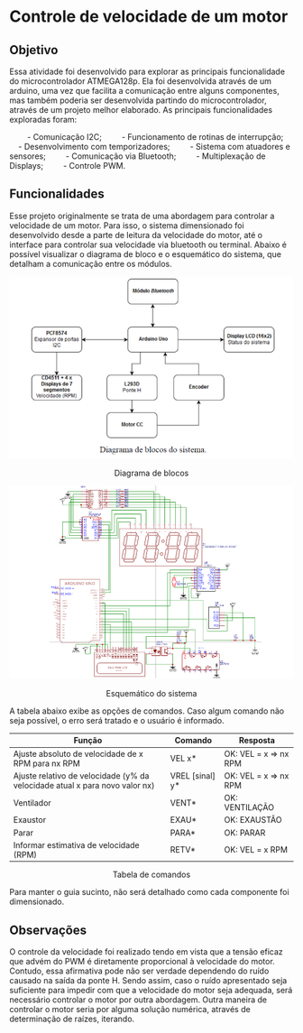 # Controle de velocidade de um motor

## Objetivo

Essa atividade foi desenvolvido para explorar as principais funcionalidade do microcontrolador ATMEGA128p. Ela foi desenvolvida através de um arduino, uma vez que facilita a comunicação entre alguns componentes,  mas também poderia ser desenvolvida partindo do microcontrolador, através de um projeto melhor elaborado. As principais funcionalidades exploradas foram:

        - Comunicação I2C;
        - Funcionamento de rotinas de interrupção;
        - Desenvolvimento com temporizadores;
        - Sistema com atuadores e sensores;
        - Comunicação via Bluetooth;
        - Multiplexação de Displays;
        - Controle PWM.

## Funcionalidades

Esse projeto originalmente se trata de uma abordagem para controlar a velocidade de um motor. Para isso, o sistema dimensionado foi desenvolvido desde a parte de leitura da velocidade do motor, até o interface para controlar sua velocidade via bluetooth ou terminal. Abaixo é possível visualizar o diagrama de bloco e o esquemático do sistema, que detalham a comunicação entre os módulos. 

![componentes](./images/diagrama_blocos.png)
<p align="center">Diagrama de blocos</p>

![esquemático](./images/esquematico_motor.png)
<p align="center">Esquemático do sistema</p>

A tabela abaixo exibe as opções de comandos. Caso algum comando não seja possível, o erro será tratado e o usuário é informado.

| Função | Comando| Resposta |
| ---  | ---  | --- |
| Ajuste absoluto de velocidade de x RPM para nx RPM | VEL x* |OK: VEL = x => nx RPM |
| Ajuste relativo de velocidade (y% da velocidade atual x para novo valor nx) | VREL [sinal] y*|OK: VEL = x => nx RPM |
| Ventilador | VENT* | OK: VENTILAÇÃO |
| Exaustor | EXAU*| OK: EXAUSTÃO |
| Parar | PARA* | OK: PARAR |
| Informar estimativa de velocidade (RPM) | RETV*|OK: VEL = x RPM |
<p align="center">Tabela de comandos</p>

Para manter o guia sucinto, não será detalhado como cada componente foi dimensionado. 

## Observações

O controle da velocidade foi realizado tendo em vista que a tensão eficaz que advém do PWM é diretamente proporcional à velocidade do motor. Contudo, essa afirmativa pode não ser verdade dependendo do ruído causado na saída da ponte H. Sendo assim, caso o ruído apresentado seja suficiente para impedir com que a velocidade do motor seja adequada, será necessário controlar o motor por outra abordagem. Outra maneira de controlar o motor seria por alguma solução numérica, através de determinação de raízes, iterando.